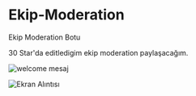 # Ekip-Moderation
Ekip Moderation Botu



30 Star'da editledigim ekip moderation paylaşacağım.

![welcome mesaj](https://user-images.githubusercontent.com/99879670/154563927-2b7f327a-ee3d-4d40-8fce-c734976b6fc8.PNG)

![Ekran Alıntısı](https://user-images.githubusercontent.com/99879670/154564439-c5970641-9a1d-49ae-940c-a50eef2ca1e1.PNG)
